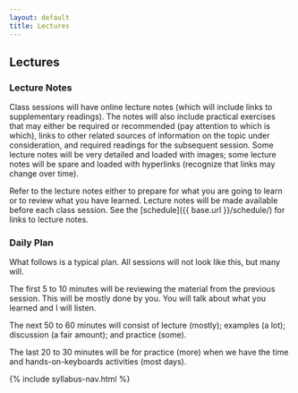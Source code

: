 ```yaml
---
layout: default
title: Lectures
---
```


## Lectures

### Lecture Notes

Class sessions will have online lecture notes (which will include links to supplementary readings). 
The notes will also include practical exercises that may either be required or recommended (pay attention to which is which), links to other related sources of information on the topic under consideration, and required readings for the subsequent session.
Some lecture notes will be very detailed and loaded with images; some lecture notes will be spare and loaded with hyperlinks (recognize that links may change over time).

Refer to the lecture notes either to prepare for what you are going to learn or to review what you have learned.
Lecture notes will be made available before each class session. 
See the [schedule]({{ base.url }}/schedule/) for links to lecture notes. 

### Daily Plan

What follows is a typical plan. 
All sessions will not look like this, but many will.

The first 5 to 10 minutes will be reviewing the material from the previous session. 
This will be mostly done by you. 
You will talk about what you learned and I will listen.

The next 50 to 60 minutes will consist of lecture (mostly); examples (a lot); discussion (a fair amount); and practice (some).

The last 20 to 30 minutes will be for practice (more) when we have the time and hands-on-keyboards activities (most days).

{% include syllabus-nav.html %}